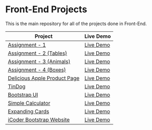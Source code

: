 # Front-End Projects

This is the main repository for all of the projects done in Front-End.

| Project                                                                                                                     | Live Demo                                                                         |
| --------------------------------------------------------------------------------------------------------------------------- | --------------------------------------------------------------------------------- |
| [Assignment - 1](https://github.com/Shraddha8920/Front-end/tree/main/Assignment%201)                             | [Live Demo](https://shraddha8920.github.io/Front-end/Assignment%201/Assignment1.html)               |
| [Assignment - 2 (Tables)](https://github.com/Shraddha8920/Front-end/blob/main/Assignment%202)                             | [Live Demo](https://shraddha8920.github.io/Front-end/Assignment%202/Assignment2.html)               |
| [Assignment - 3 (Animals)](https://github.com/Shraddha8920/Front-end/tree/main/Assignment%203%20(Animals))                             | [Live Demo](https://shraddha8920.github.io/Front-end/Assignment%203%20(Animals)/Asignment3(Animals).html)               |
| [Assignment - 4 (Boxes)](https://github.com/Shraddha8920/Front-end/tree/main/Assignment%204%20(Boxes))                             | [Live Demo](https://shraddha8920.github.io/Front-end/Assignment%204%20(Boxes)/Assignment4(Boxes).html)               |
| [Delicious Apple Product Page](https://github.com/Shraddha8920/Front-end/tree/main/Delicious%20Apple%20(Product%20Page))                             | [Live Demo](https://shraddha8920.github.io/Front-end/Delicious%20Apple%20(Product%20Page)/deliciousapple.html)               |
| [TinDog](https://github.com/Shraddha8920/Front-end/tree/main/Tindog)                             | [Live Demo](https://shraddha8920.github.io/Front-end/Tindog/tindog.html)               |
| [Bootstrap UI](https://github.com/Shraddha8920/Front-end/tree/main/UI)                             | [Live Demo](https://shraddha8920.github.io/Front-end/UI/UIAssignment.html)               |
| [Simple Calculator](https://github.com/Shraddha8920/Front-end/tree/main/Simple%20Calculator)                             | [Live Demo](https://shraddha8920.github.io/Front-end/Simple%20Calculator/jsbasiccalculator.html)               |
| [Expanding Cards](https://github.com/Shraddha8920/Front-end/tree/main/Expanding%20Cards)                             | [Live Demo](https://shraddha8920.github.io/Front-end/Expanding%20Cards/ExpandingCards.html)               |
| [iCoder Bootstrap Website](https://github.com/Shraddha8920/Front-end/tree/main/iCoder%20Bootstrap%20Website)                             | [Live Demo](https://shraddha8920.github.io/Front-end/iCoder%20Bootstrap%20Website/home.html)               |
